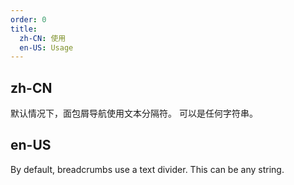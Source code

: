 ```yaml
---
order: 0
title:
  zh-CN: 使用
  en-US: Usage
---
```


## zh-CN

默认情况下，面包屑导航使用文本分隔符。 可以是任何字符串。

## en-US

By default, breadcrumbs use a text divider. This can be any string.